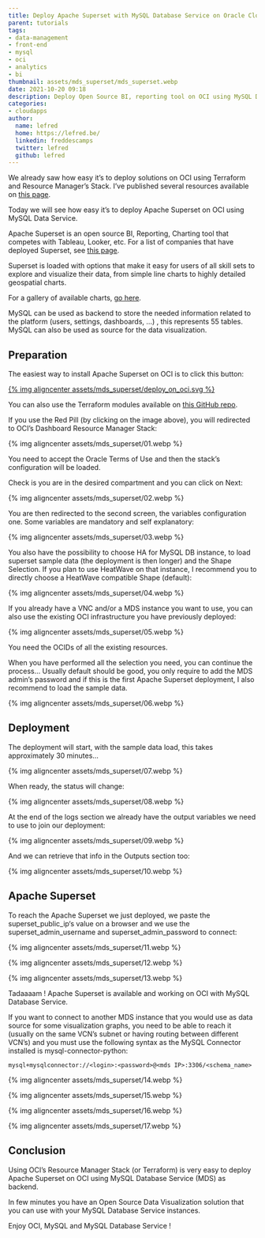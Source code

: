 ```yaml
---
title: Deploy Apache Superset with MySQL Database Service on Oracle Cloud Infrastructure
parent: tutorials
tags:
- data-management
- front-end
- mysql
- oci
- analytics
- bi
thumbnail: assets/mds_superset/mds_superset.webp
date: 2021-10-20 09:18
description: Deploy Open Source BI, reporting tool on OCI using MySQL Databse Service.
categories:
- cloudapps
author: 
  name: lefred
  home: https://lefred.be/
  linkedin: freddescamps
  twitter: lefred
  github: lefred
---
```


We already saw how easy it’s to deploy solutions on OCI using Terraform and Resource Manager’s Stack. I’ve published several resources available on [this page](https://lefred.be/deploy-to-oci/).

Today we will see how easy it’s to deploy Apache Superset on OCI using MySQL Data Service.

Apache Superset is an open source BI, Reporting, Charting tool that competes with Tableau, Looker, etc.  For a list of companies that have deployed Superset, see [this page](https://github.com/apache/superset/blob/master/RESOURCES/INTHEWILD.md).

Superset is loaded with options that make it easy for users of all skill sets to explore and visualize their data, from simple line charts to highly detailed geospatial charts.

For a gallery of available charts, [go here](https://superset.apache.org/gallery).

MySQL can be used as backend to store the needed information related to the platform (users, settings, dashboards, …) , this represents 55 tables. MySQL can also be used as source for the data visualization.

## Preparation

The easiest way to install Apache Superset on OCI is to click this button:

[{% img aligncenter assets/mds_superset/deploy_on_oci.svg %}](https://cloud.oracle.com/resourcemanager/stacks/create?zipUrl=https://github.com/lefred/oci-superset-mds/releases/download/v1.0.0/stack_superset_mds.zip)

You can also use the Terraform modules available on [this GitHub repo](https://github.com/lefred/oci-superset-mds).

If you use the Red Pill (by clicking on the image above), you will redirected to OCI’s Dashboard Resource Manager Stack:

{% img aligncenter assets/mds_superset/01.webp %}

You need to accept the Oracle Terms of Use and then the stack’s configuration will be loaded.

Check is you are in the desired compartment and you can click on Next:

{% img aligncenter assets/mds_superset/02.webp %}

You are then redirected to the second screen, the variables configuration one. Some variables are mandatory and self explanatory:

{% img aligncenter assets/mds_superset/03.webp %}

You also have the possibility to choose HA for MySQL DB instance, to load superset sample data (the deployment is then longer) and the Shape Selection. If you plan to use HeatWave on that instance, I recommend you to directly choose a HeatWave compatible Shape (default):

{% img aligncenter assets/mds_superset/04.webp %}

If you already have a VNC and/or a MDS instance you want to use, you can also use the existing OCI infrastructure you have previously deployed:

{% img aligncenter assets/mds_superset/05.webp %}

You need the OCIDs of all the existing resources.

When you have performed all the selection you need, you can continue the process… Usually default should be good, you only require to add the MDS admin’s password and if this is the first Apache Superset deployment, I also recommend to load the sample data.

{% img aligncenter assets/mds_superset/06.webp %}

## Deployment

The deployment will start, with the sample data load, this takes approximately 30 minutes…

{% img aligncenter assets/mds_superset/07.webp %}

When ready, the status will change:

{% img aligncenter assets/mds_superset/08.webp %}

At the end of the logs section we already have the output variables we need to use to join our deployment:

{% img aligncenter assets/mds_superset/09.webp %}

And we can retrieve that info in the Outputs section too:

{% img aligncenter assets/mds_superset/10.webp %}

## Apache Superset

To reach the Apache Superset we just deployed, we paste the superset_public_ip‘s value on a browser and we use the superset_admin_username and superset_admin_password to connect:

{% img aligncenter assets/mds_superset/11.webp %}

{% img aligncenter assets/mds_superset/12.webp %}

{% img aligncenter assets/mds_superset/13.webp %}

Tadaaaam ! Apache Superset is available and working on OCI with MySQL Database Service.

If you want to connect to another MDS instance that you would use as data source for some visualization graphs, you need to be able to reach it (usually on the same VCN’s subnet or having routing between different VCN’s) and you must use the following syntax as the MySQL Connector installed is mysql-connector-python:

```
mysql+mysqlconnector://<login>:<password>@<mds IP>:3306/<schema_name>
```

{% img aligncenter assets/mds_superset/14.webp %}

{% img aligncenter assets/mds_superset/15.webp %}

{% img aligncenter assets/mds_superset/16.webp %}

{% img aligncenter assets/mds_superset/17.webp %}

## Conclusion

Using OCI’s Resource Manager Stack (or Terraform) is very easy to deploy Apache Superset on OCI using MySQL Database Service (MDS) as backend.

In few minutes you have an Open Source Data Visualization solution that you can use with your MySQL Database Service instances.

Enjoy OCI, MySQL and MySQL Database Service !
